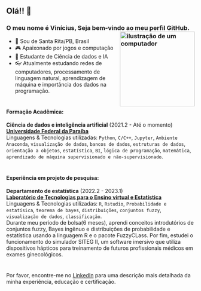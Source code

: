 
<link rel="stylesheet" href="https://cdn.jsdelivr.net/gh/devicons/devicon@v2.15.1/devicon.min.css">

## Olá!! 👋
### O meu nome é Vinícius, Seja bem-vindo ao meu perfil GitHub. <img src="https://raw.githubusercontent.com/MicaelliMedeiros/micaellimedeiros/master/image/computer-illustration.png" alt="ilustração de um computador" min-width="200px" max-width="200px" width="200px" align="right">

- 🔰 Sou de Santa Rita/PB, Brasil
- 🎮 Apaixonado por jogos e computação 
- 🧠 Estudante de Ciência de dados e IA
- 👓 Atualmente estudando redes de computadores, processamento de linguagem natural, aprendizagem de máquina e importância dos dados na programação.

# 
#### Formação Acadêmica:

**Ciência de dados e inteligência artificial** (2021.2 - Até o momento) \
[**Universidade Federal da Paraíba**](https://www.ufpb.br/)\
Linguagens & Tecnologias utilizadas: `Python`, `C/C++`, `Jupyter`, `Ambiente Anaconda`, `visualização de dados`, `bancos de dados`, `estruturas de dados`, `orientação a objetos`, `estatística`, `BI`, `lógica de programação`, `matemática`, `aprendizado de máquina supervisionado e não-supervisionado`.
#

#### Experiência em projeto de pesquisa:

**Departamento de estatística** (2022.2 - 2023.1)\
[**Laboratório de Tecnologias para o Ensino virtual e Estatística**](http://www.de.ufpb.br/~labteve/) \
Linguagens & Tecnologias utilizadas: `R`, `Rstudio`, `Probabilidade e estatísica`, `teorema de bayes`, `distribuições`, `conjuntos fuzzy`, `visualização de dados`, `classificação`.\
Durante meu período de bolsa(6 meses), aprendi conceitos introdutórios de conjuntos fuzzy, Bayes ingênuo e distribuições de probabilidade e estatística usando a linguagem R e o pacote FuzzyCLass. Por fim, estudei o funcionamento do simulador SITEG II, um software imersivo que utiliza dispositivos hápticos para treinamento de futuros profissionais médicos em exames ginecológicos.
#
Por favor, encontre-me no [LinkedIn](https://www.linkedin.com/in/viniciusvieri/) para uma descrição mais detalhada da minha experiência, educação e certificação.
#
